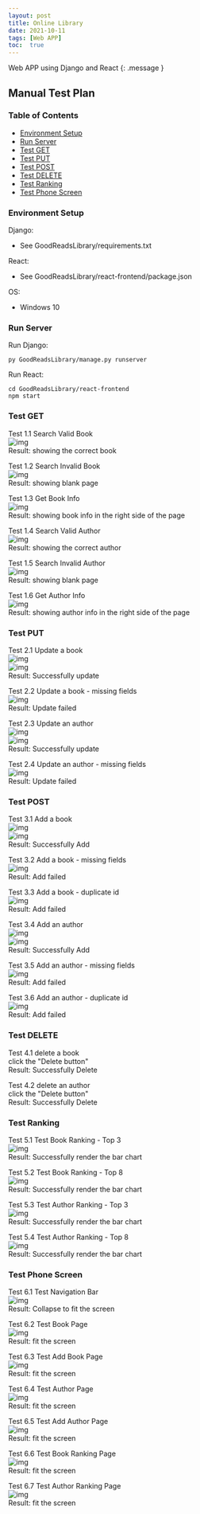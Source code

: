 ```yaml
---
layout: post
title: Online Library
date: 2021-10-11
tags: [Web APP]
toc:  true
---
```

Web APP using Django and React
{: .message }

## Manual Test Plan
### Table of Contents
* [Environment Setup](#environment-setup)
* [Run Server](#run-server)
* [Test GET](#test-get)
* [Test PUT](#test-put)
* [Test POST](#test-post)
* [Test DELETE](#test-delete)
* [Test Ranking](#test-ranking)
* [Test Phone Screen](#test-phone-screen)

### Environment Setup  
Django:    
* See GoodReadsLibrary/requirements.txt   
  
React:   
* See GoodReadsLibrary/react-frontend/package.json  

OS:   
* Windows 10   

### Run Server  
Run Django:  
```
py GoodReadsLibrary/manage.py runserver  
```
Run React:  
```
cd GoodReadsLibrary/react-frontend
npm start
```

### Test GET  
Test 1.1 Search Valid Book       
![img](/post_imgs/Library/1.1.jpg)     
Result: showing the correct book    

Test 1.2 Search Invalid Book  
![img](/post_imgs/Library/1.2.jpg)   
Result: showing blank page   

Test 1.3 Get Book Info   
![img](/post_imgs/Library/1.3.jpg)     
Result: showing book info in the right side of the page   

Test 1.4 Search Valid Author      
![img](/post_imgs/Library/1.4.jpg)     
Result: showing the correct author    

Test 1.5 Search Invalid Author   
![img](/post_imgs/Library/1.5.jpg)   
Result: showing blank page   

Test 1.6 Get Author Info    
![img](/post_imgs/Library/1.6.jpg)    
Result: showing author info in the right side of the page  

### Test PUT
Test 2.1 Update a book   
![img](/post_imgs/Library/2.1.1.jpg)   
![img](/post_imgs/Library/2.1.2.jpg)   
Result: Successfully update    

Test 2.2 Update a book - missing fields   
![img](/post_imgs/Library/2.2.jpg)   
Result: Update failed

Test 2.3 Update an author   
![img](/post_imgs/Library/2.3.1.jpg)   
![img](/post_imgs/Library/2.3.2.jpg)    
Result: Successfully update    

Test 2.4 Update an author - missing fields   
![img](/post_imgs/Library/2.4.jpg)   
Result: Update failed     

### Test POST 
Test 3.1 Add a book    
![img](/post_imgs/Library/3.1.1.jpg)  
![img](/post_imgs/Library/3.1.2.jpg)     
Result: Successfully Add   

Test 3.2 Add a book - missing fields   
![img](/post_imgs/Library/3.2.jpg)  
Result: Add failed   

Test 3.3 Add a book - duplicate id   
![img](/post_imgs/Library/3.3.jpg)  
Result: Add failed   

Test 3.4 Add an author    
![img](/post_imgs/Library/3.4.1.jpg)       
![img](/post_imgs/Library/3.4.2.jpg)     
Result: Successfully Add    

Test 3.5 Add an author - missing fields   
![img](/post_imgs/Library/3.5.jpg)   
Result: Add failed   

Test 3.6 Add an author - duplicate id   
![img](/post_imgs/Library/3.6.jpg)   
Result: Add failed   

### Test DELETE  
Test 4.1 delete a book   
click the "Delete button"  
Result: Successfully Delete   

Test 4.2 delete an author     
click the "Delete button"   
Result: Successfully Delete   

### Test Ranking
Test 5.1 Test Book Ranking - Top 3   
![img](/post_imgs/Library/5.1.jpg)   
Result: Successfully render the bar chart   

Test 5.2 Test Book Ranking - Top 8   
![img](/post_imgs/Library/5.2.jpg)   
Result: Successfully render the bar chart   

Test 5.3 Test Author Ranking - Top 3   
![img](/post_imgs/Library/5.3.jpg)   
Result: Successfully render the bar chart   

Test 5.4 Test Author Ranking - Top 8   
![img](/post_imgs/Library/5.4.jpg)   
Result: Successfully render the bar chart   

### Test Phone Screen
Test 6.1 Test Navigation Bar  
![img](/post_imgs/Library/6.1.jpg)  
Result: Collapse to fit the screen   

Test 6.2 Test Book Page   
![img](/post_imgs/Library/6.2.jpg)   
Result: fit the screen  

Test 6.3 Test Add Book Page   
![img](/post_imgs/Library/6.3.jpg)   
Result: fit the screen   

Test 6.4 Test Author Page   
![img](/post_imgs/Library/6.4.jpg)   
Result: fit the screen  

Test 6.5 Test Add Author Page   
![img](/post_imgs/Library/6.5.jpg)   
Result: fit the screen    

Test 6.6 Test Book Ranking Page  
![img](/post_imgs/Library/6.6.jpg)   
Result: fit the screen   

Test 6.7 Test Author Ranking Page   
![img](/post_imgs/Library/6.7.jpg)    
Result: fit the screen    
